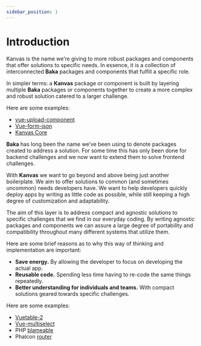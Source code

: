 ```yaml
---
sidebar_position: 1
---
```


# Introduction

Kanvas is the name we’re giving to more robust packages and components that offer solutions to specific needs. In essence, it is a collection of interconnected **Baka** packages and components that fulfill a specific role.

In simpler terms: a **Kanvas** package or component is built by layering multiple **Baka** packages or components together to create a more complex and robust solution catered to a larger challenge.

Here are some examples:

*   [vue-upload-component](https://github.com/lian-yue/vue-upload-component)
*   [Vue-form-json](https://github.com/14nrv/vue-form-json)
*   [Kanvas Core](https://github.com/bakaphp/canvas-core)

**Baka** has long been the name we’ve been using to denote packages created to address a solution. For some time this has only been done for backend challenges and we now want to extend them to solve frontend challenges.

With **Kanvas** we want to go beyond and above being just another boilerplate. We aim to offer solutions to common (and sometimes uncommon) needs developers have. We want to help developers quickly deploy apps by writing as little code as possible, while still keeping a high degree of customization and adaptability.

The aim of this layer is to address compact and agnostic solutions to specific challenges that we find in our everyday coding. By writing agnostic packages and components we can assure a large degree of portability and compatibility throughout many different systems that utilize them.

Here are some brief reasons as to why this way of thinking and implementation are important:

*   **Save energy.** By allowing the developer to focus on developing the actual app.
*   **Reusable code.** Spending less time having to re-code the same things repeatedly.
*   **Better understanding for individuals and teams.** With compact solutions geared towards specific challenges.

Here are some examples:

*   [Vuetable-2](https://github.com/ratiw/vuetable-2)
*   [Vue-multiselect](https://github.com/shentao/vue-multiselect)
*   PHP [blameable](https://github.com/bakaphp/blameable)
*   Phalcon [router](https://github.com/bakaphp/router)